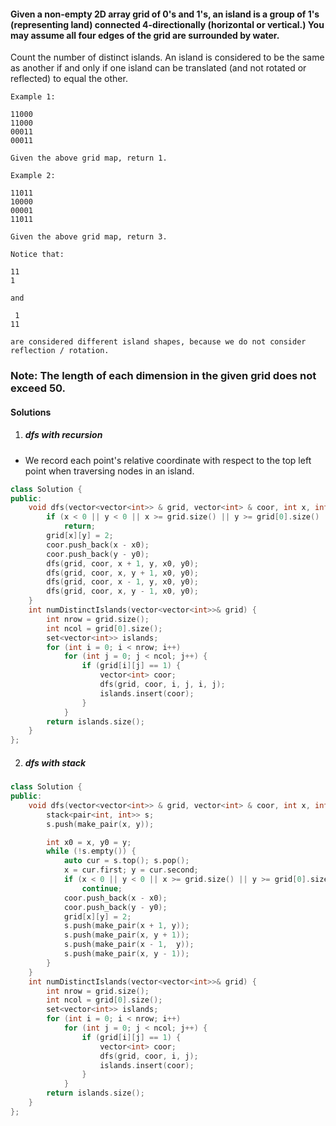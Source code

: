 #### Given a non-empty 2D array grid of 0's and 1's, an island is a group of 1's (representing land) connected 4-directionally (horizontal or vertical.) You may assume all four edges of the grid are surrounded by water.

Count the number of distinct islands. An island is considered to be the same as another if and only if one island can be translated (and not rotated or reflected) to equal the other.

```
Example 1:

11000
11000
00011
00011

Given the above grid map, return 1.

Example 2:

11011
10000
00001
11011

Given the above grid map, return 3.

Notice that:

11
1

and

 1
11

are considered different island shapes, because we do not consider reflection / rotation.
```

### Note: The length of each dimension in the given grid does not exceed 50. 


#### Solutions

1. ##### dfs with recursion

- We record each point's relative coordinate with respect to the top left point when traversing nodes in an island.

```cpp
class Solution {
public:
    void dfs(vector<vector<int>> & grid, vector<int> & coor, int x, int y, int & x0, int & y0) {
        if (x < 0 || y < 0 || x >= grid.size() || y >= grid[0].size() || grid[x][y] != 1)
            return;
        grid[x][y] = 2;
        coor.push_back(x - x0);
        coor.push_back(y - y0);
        dfs(grid, coor, x + 1, y, x0, y0);
        dfs(grid, coor, x, y + 1, x0, y0);
        dfs(grid, coor, x - 1, y, x0, y0);
        dfs(grid, coor, x, y - 1, x0, y0);
    }
    int numDistinctIslands(vector<vector<int>>& grid) {
        int nrow = grid.size();
        int ncol = grid[0].size();
        set<vector<int>> islands;
        for (int i = 0; i < nrow; i++)
            for (int j = 0; j < ncol; j++) {
                if (grid[i][j] == 1) {
                    vector<int> coor;
                    dfs(grid, coor, i, j, i, j);
                    islands.insert(coor);
                }
            }
        return islands.size();
    }
};
```


2. ##### dfs with stack

```cpp
class Solution {
public:
    void dfs(vector<vector<int>> & grid, vector<int> & coor, int x, int y) {
        stack<pair<int, int>> s;
        s.push(make_pair(x, y));

        int x0 = x, y0 = y;
        while (!s.empty()) {
            auto cur = s.top(); s.pop();
            x = cur.first; y = cur.second;
            if (x < 0 || y < 0 || x >= grid.size() || y >= grid[0].size() || grid[x][y] != 1)
                continue;
            coor.push_back(x - x0);
            coor.push_back(y - y0);
            grid[x][y] = 2;
            s.push(make_pair(x + 1, y));
            s.push(make_pair(x, y + 1));
            s.push(make_pair(x - 1,  y));
            s.push(make_pair(x, y - 1));
        }
    }
    int numDistinctIslands(vector<vector<int>>& grid) {
        int nrow = grid.size();
        int ncol = grid[0].size();
        set<vector<int>> islands;
        for (int i = 0; i < nrow; i++)
            for (int j = 0; j < ncol; j++) {
                if (grid[i][j] == 1) {
                    vector<int> coor;
                    dfs(grid, coor, i, j);
                    islands.insert(coor);
                }
            }
        return islands.size();
    }
};
```